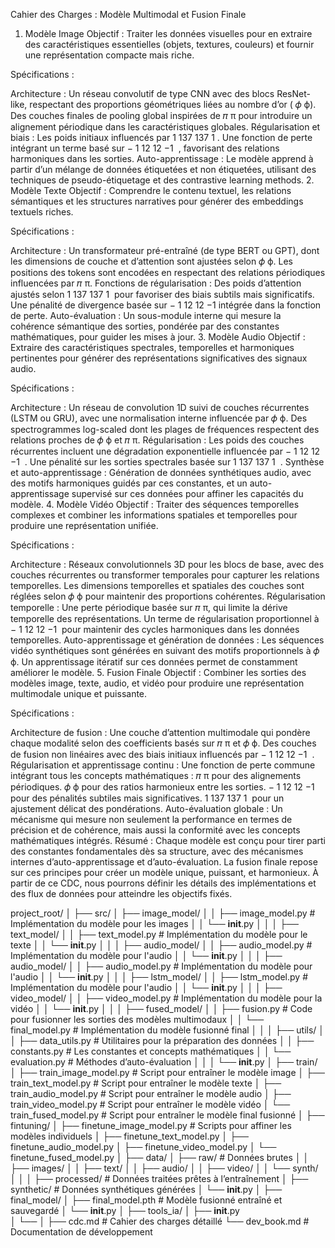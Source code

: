 Cahier des Charges : Modèle Multimodal et Fusion Finale
1. Modèle Image
Objectif : Traiter les données visuelles pour en extraire des caractéristiques essentielles (objets, textures, couleurs) et fournir une représentation compacte mais riche.

Spécifications :

Architecture :
Un réseau convolutif de type CNN avec des blocs ResNet-like, respectant des proportions géométriques liées au nombre d’or (
𝜙
ϕ).
Des couches finales de pooling global inspirées de 
𝜋
π pour introduire un alignement périodique dans les caractéristiques globales.
Régularisation et biais :
Les poids initiaux influencés par 
1
137
137
1
​
 .
Une fonction de perte intégrant un terme basé sur 
−
1
12
12
−1
​
 , favorisant des relations harmoniques dans les sorties.
Auto-apprentissage :
Le modèle apprend à partir d’un mélange de données étiquetées et non étiquetées, utilisant des techniques de pseudo-étiquetage et des contrastive learning methods.
2. Modèle Texte
Objectif : Comprendre le contenu textuel, les relations sémantiques et les structures narratives pour générer des embeddings textuels riches.

Spécifications :

Architecture :
Un transformateur pré-entraîné (de type BERT ou GPT), dont les dimensions de couche et d’attention sont ajustées selon 
𝜙
ϕ.
Les positions des tokens sont encodées en respectant des relations périodiques influencées par 
𝜋
π.
Fonctions de régularisation :
Des poids d’attention ajustés selon 
1
137
137
1
​
  pour favoriser des biais subtils mais significatifs.
Une pénalité de divergence basée sur 
−
1
12
12
−1
​
  intégrée dans la fonction de perte.
Auto-évaluation :
Un sous-module interne qui mesure la cohérence sémantique des sorties, pondérée par des constantes mathématiques, pour guider les mises à jour.
3. Modèle Audio
Objectif : Extraire des caractéristiques spectrales, temporelles et harmoniques pertinentes pour générer des représentations significatives des signaux audio.

Spécifications :

Architecture :
Un réseau de convolution 1D suivi de couches récurrentes (LSTM ou GRU), avec une normalisation interne influencée par 
𝜙
ϕ.
Des spectrogrammes log-scaled dont les plages de fréquences respectent des relations proches de 
𝜙
ϕ et 
𝜋
π.
Régularisation :
Les poids des couches récurrentes incluent une dégradation exponentielle influencée par 
−
1
12
12
−1
​
 .
Une pénalité sur les sorties spectrales basée sur 
1
137
137
1
​
 .
Synthèse et auto-apprentissage :
Génération de données synthétiques audio, avec des motifs harmoniques guidés par ces constantes, et un auto-apprentissage supervisé sur ces données pour affiner les capacités du modèle.
4. Modèle Vidéo
Objectif : Traiter des séquences temporelles complexes et combiner les informations spatiales et temporelles pour produire une représentation unifiée.

Spécifications :

Architecture :
Réseaux convolutionnels 3D pour les blocs de base, avec des couches récurrentes ou transformer temporales pour capturer les relations temporelles.
Les dimensions temporelles et spatiales des couches sont réglées selon 
𝜙
ϕ pour maintenir des proportions cohérentes.
Régularisation temporelle :
Une perte périodique basée sur 
𝜋
π, qui limite la dérive temporelle des représentations.
Un terme de régularisation proportionnel à 
−
1
12
12
−1
​
  pour maintenir des cycles harmoniques dans les données temporelles.
Auto-apprentissage et génération de données :
Les séquences vidéo synthétiques sont générées en suivant des motifs proportionnels à 
𝜙
ϕ.
Un apprentissage itératif sur ces données permet de constamment améliorer le modèle.
5. Fusion Finale
Objectif : Combiner les sorties des modèles image, texte, audio, et vidéo pour produire une représentation multimodale unique et puissante.

Spécifications :

Architecture de fusion :
Une couche d’attention multimodale qui pondère chaque modalité selon des coefficients basés sur 
𝜋
π et 
𝜙
ϕ.
Des couches de fusion non linéaires avec des biais initiaux influencés par 
−
1
12
12
−1
​
 .
Régularisation et apprentissage continu :
Une fonction de perte commune intégrant tous les concepts mathématiques :
𝜋
π pour des alignements périodiques.
𝜙
ϕ pour des ratios harmonieux entre les sorties.
−
1
12
12
−1
​
  pour des pénalités subtiles mais significatives.
1
137
137
1
​
  pour un ajustement délicat des pondérations.
Auto-évaluation globale :
Un mécanisme qui mesure non seulement la performance en termes de précision et de cohérence, mais aussi la conformité avec les concepts mathématiques intégrés.
Résumé :
Chaque modèle est conçu pour tirer parti des constantes fondamentales dès sa structure, avec des mécanismes internes d’auto-apprentissage et d’auto-évaluation. La fusion finale repose sur ces principes pour créer un modèle unique, puissant, et harmonieux. À partir de ce CDC, nous pourrons définir les détails des implémentations et des flux de données pour atteindre les objectifs fixés.


project_root/
│
├── src/
│   ├── image_model/
│   │   ├── image_model.py           # Implémentation du modèle pour les images
│   │   └── __init__.py
│   │
│   ├── text_model/
│   │   ├── text_model.py            # Implémentation du modèle pour le texte
│   │   └── __init__.py
│   │
│   ├── audio_model/
│   │   ├── audio_model.py           # Implémentation du modèle pour l'audio
│   │   └── __init__.py
│   │
│   ├── audio_model/
│   │   ├── audio_model.py           # Implémentation du modèle pour l'audio
│   │   └── __init__.py
│   │
│   ├── lstm_model/
│   │   ├── lstm_model.py           # Implémentation du modèle pour l'audio
│   │   └── __init__.py
│   │
│   ├── video_model/
│   │   ├── video_model.py           # Implémentation du modèle pour la vidéo
│   │   └── __init__.py
│   │
│   ├── fused_model/
│   │   ├── fusion.py                # Code pour fusionner les sorties des modèles multimodaux
│   │   └── final_model.py           # Implémentation du modèle fusionné final
│   │
│   ├── utils/
│   │   ├── data_utils.py            # Utilitaires pour la préparation des données
│   │   ├── constants.py             # Les constantes et concepts mathématiques
│   │   └── evaluation.py            # Méthodes d’auto-évaluation
│   │
│   └── __init__.py
│
├── train/
│   ├── train_image_model.py         # Script pour entraîner le modèle image
│   ├── train_text_model.py          # Script pour entraîner le modèle texte
│   ├── train_audio_model.py         # Script pour entraîner le modèle audio
│   ├── train_video_model.py         # Script pour entraîner le modèle vidéo
│   └── train_fused_model.py         # Script pour entraîner le modèle final fusionné
│
├── fintuning/
│   ├── finetune_image_model.py      # Scripts pour affiner les modèles individuels
│   ├── finetune_text_model.py
│   ├── finetune_audio_model.py
│   ├── finetune_video_model.py
│   └── finetune_fused_model.py
│
├── data/
│   ├── raw/                         # Données brutes
│   │   ├── images/
│   │   ├── text/
│   │   ├── audio/
│   │   ├── video/
│   │   └── synth/
│   │
│   ├── processed/                   # Données traitées prêtes à l’entraînement
│   ├── synthetic/                   # Données synthétiques générées
│   └── __init__.py
│
├── final_model/
│   ├── final_model.pth              # Modèle fusionné entraîné et sauvegardé
│   └── __init__.py
│
├── tools_ia/
│   ├── __init__.py              
│   └── 
│
├── cdc.md                           # Cahier des charges détaillé
└── dev_book.md                      # Documentation de développement
